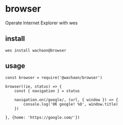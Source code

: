 # browser
Operate Internet Explorer with wes

## install

```
wes install wachaon@browser
```

## usage

```
const browser = require('@wachaon/browser')

browser((ie, status) => {
    const { navigation } = status

    navigation.on(/google/, (url, { window }) => {
        console.log('OK google! %O', window.title)
    })

}, {home: 'https://google.com/'})
```